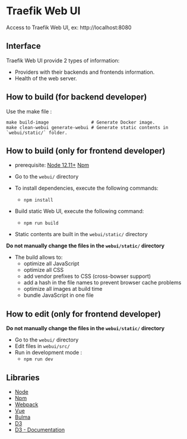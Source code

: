 # Traefik Web UI

Access to Traefik Web UI, ex: http://localhost:8080

## Interface

Traefik Web UI provide 2 types of information:

- Providers with their backends and frontends information.
- Health of the web server.

## How to build (for backend developer)

Use the make file :

```shell
make build-image                # Generate Docker image.
make clean-webui generate-webui # Generate static contents in `webui/static/` folder.
```

## How to build (only for frontend developer)

- prerequisite: [Node 12.11+](https://nodejs.org) [Npm](https://www.npmjs.com/)

- Go to the `webui/` directory

- To install dependencies, execute the following commands:

  - `npm install`

- Build static Web UI, execute the following command:

  - `npm run build`

- Static contents are built in the `webui/static/` directory

**Do not manually change the files in the `webui/static/` directory**

- The build allows to:
  - optimize all JavaScript
  - optimize all CSS
  - add vendor prefixes to CSS (cross-bowser support)
  - add a hash in the file names to prevent browser cache problems
  - optimize all images at build time
  - bundle JavaScript in one file

## How to edit (only for frontend developer)

**Do not manually change the files in the `webui/static/` directory**

- Go to the `webui/` directory
- Edit files in `webui/src/`
- Run in development mode :
  - `npm run dev`

## Libraries

- [Node](https://nodejs.org)
- [Npm](https://www.npmjs.com/)
- [Webpack](https://github.com/webpack/webpack)
- [Vue](https://vuejs.org/)
- [Bulma](https://bulma.io)
- [D3](https://d3js.org)
- [D3 - Documentation](https://github.com/mbostock/d3/wiki)
